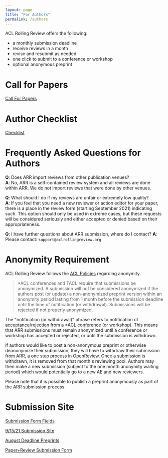 ```yaml
---
layout: page
title: "For Authors"
permalink: /authors
---
```


ACL Rolling Review offers the following:
* a monthly submission deadline
* receive reviews in a month
* revise and resubmit as needed
* one click to submit to a conference or workshop
* optional anonymous preprint

# Call for Papers

[Call For Papers](https://aclrollingreview.org/cfp)

# Author Checklist

[Checklist](https://aclrollingreview.org/authorchecklist)

# Frequently Asked Questions for Authors

**Q**: Does ARR import reviews from other publication venues?   
**A**: No, ARR is a self-contained review system and all reviews are done within ARR. We do not import reviews that were done by other venues.


**Q**: What should I do if my reviews are unfair or extremely low quality?  
**A**: If you feel that you need a new reviewer or action editor for your paper, there is a place in the review form (starting September 2021) indicating such. This option should only be used in extreme cases, but these requests will be considered seriously and either accepted or denied based on their appropriateness.

**Q**: I have further questions about ARR submission, where do I contact?
**A**: Please contact: `support@aclrollingreview.org`

# Anonymity Requirement

ACL Rolling Review follows the [ACL Policies](https://www.aclweb.org/adminwiki/index.php?title=ACL_Policies_for_Submission,_Review_and_Citation)
regarding anonymity.

> *ACL conferences and TACL require that submissions be anonymized. A submission will not be considered anonymized if the authors post (or update) a non-anonymized preprint version within an anonymity period lasting from 1 month before the submission deadline until the time of notification (or withdrawal). Submissions will be rejected if not properly anonymized.

The "notification (or withdrawal)" phrase refers to notification of acceptance/rejection from a *ACL conference (or workshop). This means that ARR submissions must remain anonymized until a conference or workshop has accepted or rejected, or until the submission is withdrawn.

If authors would like to post a non-anonymous preprint or otherwise deanonymize their submission, they will have to withdraw their submission from ARR, a one step process in OpenReview. Once a submission is withdrawn, it is removed from that month's reviewing pool. Authors may then make a new submission (subject to the one month anonymity waiting period) which would potentially go to a new AE and new reviewers.

Please note that it is possible to publish a preprint anonymously as part of the ARR submission process.

# Submission Site

[Submission Form Fields](https://aclrollingreview.org/submissionform)

[9/15/21 Submission Site](https://openreview.net/group?id=aclweb.org/ACL/ARR/2021/September)

[August Deadline Preprints](https://openreview.net/group?id=aclweb.org/ACL/ARR/2021/August)

[Paper+Review Submission Form](https://airtable.com/shrVEN1Tlr8VAEegG)
